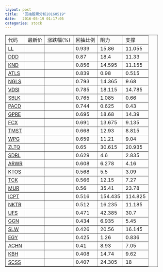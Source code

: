 ```yaml
---
layout: post
title:  "回抽股票分析20160519"
date:   2016-05-19 01:17:05
categories: stock
---
```

<script type="text/javascript">
var stockList = []
stockList.push('gb_ll');
stockList.push('gb_ddd');
stockList.push('gb_knd');
stockList.push('gb_atls');
stockList.push('gb_ngls');
stockList.push('gb_vdsi');
stockList.push('gb_sblk');
stockList.push('gb_pacd');
stockList.push('gb_gpre');
stockList.push('gb_fcx');
stockList.push('gb_tmst');
stockList.push('gb_wpg');
stockList.push('gb_zltq');
stockList.push('gb_sdrl');
stockList.push('gb_arwr');
stockList.push('gb_ktos');
stockList.push('gb_tck');
stockList.push('gb_mur');
stockList.push('gb_icpt');
stockList.push('gb_nktr');
stockList.push('gb_ufs');
stockList.push('gb_ggn');
stockList.push('gb_slw');
stockList.push('gb_egy');
stockList.push('gb_achn');
stockList.push('gb_kbh');
stockList.push('gb_scss');
</script>
<table border="1">
 <tr>
 <td>代码</td>
 <td>最新价</td>
 <td>涨跌幅(%)</td>
 <td>回抽比例</td>
 <td>阻力</td>
 <td>支撑</td>
</tr>
  <tr id="ll">
  <td><a href="http://stock.finance.sina.com.cn/usstock/quotes/LL.html" target="_blank">LL</a></td><td></td><td></td><td>0.939</td><td>15.86</td><td>11.055</td></tr>
  <tr id="ddd">
  <td><a href="http://stock.finance.sina.com.cn/usstock/quotes/DDD.html" target="_blank">DDD</a></td><td></td><td></td><td>0.87</td><td>18.4</td><td>11.33</td></tr>
  <tr id="knd">
  <td><a href="http://stock.finance.sina.com.cn/usstock/quotes/KND.html" target="_blank">KND</a></td><td></td><td></td><td>0.856</td><td>14.595</td><td>11.155</td></tr>
  <tr id="atls">
  <td><a href="http://stock.finance.sina.com.cn/usstock/quotes/ATLS.html" target="_blank">ATLS</a></td><td></td><td></td><td>0.839</td><td>0.98</td><td>0.515</td></tr>
  <tr id="ngls">
  <td><a href="http://stock.finance.sina.com.cn/usstock/quotes/NGLS.html" target="_blank">NGLS</a></td><td></td><td></td><td>0.793</td><td>14.365</td><td>9.68</td></tr>
  <tr id="vdsi">
  <td><a href="http://stock.finance.sina.com.cn/usstock/quotes/VDSI.html" target="_blank">VDSI</a></td><td></td><td></td><td>0.785</td><td>18.115</td><td>14.785</td></tr>
  <tr id="sblk">
  <td><a href="http://stock.finance.sina.com.cn/usstock/quotes/SBLK.html" target="_blank">SBLK</a></td><td></td><td></td><td>0.765</td><td>1.085</td><td>0.66</td></tr>
  <tr id="pacd">
  <td><a href="http://stock.finance.sina.com.cn/usstock/quotes/PACD.html" target="_blank">PACD</a></td><td></td><td></td><td>0.744</td><td>0.625</td><td>0.43</td></tr>
  <tr id="gpre">
  <td><a href="http://stock.finance.sina.com.cn/usstock/quotes/GPRE.html" target="_blank">GPRE</a></td><td></td><td></td><td>0.695</td><td>18.68</td><td>14.39</td></tr>
  <tr id="fcx">
  <td><a href="http://stock.finance.sina.com.cn/usstock/quotes/FCX.html" target="_blank">FCX</a></td><td></td><td></td><td>0.691</td><td>13.675</td><td>9.135</td></tr>
  <tr id="tmst">
  <td><a href="http://stock.finance.sina.com.cn/usstock/quotes/TMST.html" target="_blank">TMST</a></td><td></td><td></td><td>0.668</td><td>12.93</td><td>8.815</td></tr>
  <tr id="wpg">
  <td><a href="http://stock.finance.sina.com.cn/usstock/quotes/WPG.html" target="_blank">WPG</a></td><td></td><td></td><td>0.659</td><td>11.21</td><td>9.04</td></tr>
  <tr id="zltq">
  <td><a href="http://stock.finance.sina.com.cn/usstock/quotes/ZLTQ.html" target="_blank">ZLTQ</a></td><td></td><td></td><td>0.65</td><td>30.615</td><td>20.935</td></tr>
  <tr id="sdrl">
  <td><a href="http://stock.finance.sina.com.cn/usstock/quotes/SDRL.html" target="_blank">SDRL</a></td><td></td><td></td><td>0.629</td><td>4.6</td><td>2.835</td></tr>
  <tr id="arwr">
  <td><a href="http://stock.finance.sina.com.cn/usstock/quotes/ARWR.html" target="_blank">ARWR</a></td><td></td><td></td><td>0.608</td><td>6.278</td><td>4.16</td></tr>
  <tr id="ktos">
  <td><a href="http://stock.finance.sina.com.cn/usstock/quotes/KTOS.html" target="_blank">KTOS</a></td><td></td><td></td><td>0.568</td><td>5.5</td><td>3.09</td></tr>
  <tr id="tck">
  <td><a href="http://stock.finance.sina.com.cn/usstock/quotes/TCK.html" target="_blank">TCK</a></td><td></td><td></td><td>0.566</td><td>12.15</td><td>7.27</td></tr>
  <tr id="mur">
  <td><a href="http://stock.finance.sina.com.cn/usstock/quotes/MUR.html" target="_blank">MUR</a></td><td></td><td></td><td>0.56</td><td>35.41</td><td>23.78</td></tr>
  <tr id="icpt">
  <td><a href="http://stock.finance.sina.com.cn/usstock/quotes/ICPT.html" target="_blank">ICPT</a></td><td></td><td></td><td>0.516</td><td>154.435</td><td>114.825</td></tr>
  <tr id="nktr">
  <td><a href="http://stock.finance.sina.com.cn/usstock/quotes/NKTR.html" target="_blank">NKTR</a></td><td></td><td></td><td>0.512</td><td>16.235</td><td>11.185</td></tr>
  <tr id="ufs">
  <td><a href="http://stock.finance.sina.com.cn/usstock/quotes/UFS.html" target="_blank">UFS</a></td><td></td><td></td><td>0.471</td><td>42.385</td><td>30.7</td></tr>
  <tr id="ggn">
  <td><a href="http://stock.finance.sina.com.cn/usstock/quotes/GGN.html" target="_blank">GGN</a></td><td></td><td></td><td>0.434</td><td>6.935</td><td>5.45</td></tr>
  <tr id="slw">
  <td><a href="http://stock.finance.sina.com.cn/usstock/quotes/SLW.html" target="_blank">SLW</a></td><td></td><td></td><td>0.426</td><td>20.56</td><td>16.145</td></tr>
  <tr id="egy">
  <td><a href="http://stock.finance.sina.com.cn/usstock/quotes/EGY.html" target="_blank">EGY</a></td><td></td><td></td><td>0.425</td><td>1.26</td><td>0.836</td></tr>
  <tr id="achn">
  <td><a href="http://stock.finance.sina.com.cn/usstock/quotes/ACHN.html" target="_blank">ACHN</a></td><td></td><td></td><td>0.41</td><td>8.93</td><td>7.05</td></tr>
  <tr id="kbh">
  <td><a href="http://stock.finance.sina.com.cn/usstock/quotes/KBH.html" target="_blank">KBH</a></td><td></td><td></td><td>0.408</td><td>14.74</td><td>9.62</td></tr>
  <tr id="scss">
  <td><a href="http://stock.finance.sina.com.cn/usstock/quotes/SCSS.html" target="_blank">SCSS</a></td><td></td><td></td><td>0.407</td><td>24.305</td><td>18</td></tr>
</table>
